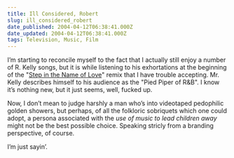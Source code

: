 ```yaml
---
title: Ill Considered, Robert
slug: ill_considered_robert
date_published: 2004-04-12T06:38:41.000Z
date_updated: 2004-04-12T06:38:41.000Z
tags: Television, Music, Film
---
```


I’m starting to reconcile myself to the fact that I actually still enjoy a number of R. Kelly songs, but it is while listening to his exhortations at the beginning of the "[Step in the Name of Love](http://www.amazon.com/exec/obidos/tg/detail/-/B00007E8J1/2020-20)" remix that I have trouble accepting. Mr. Kelly describes himself to his audience as the "Pied Piper of R&B". I know it’s nothing new, but it just seems, well, fucked up.

Now, I don’t mean to judge harshly a man who’s into videotaped pedophilic golden showers, but perhaps, of all the folkloric sobriquets which one could adopt, a persona associated with the *use of music to lead children away* might not be the best possible choice. Speaking stricly from a branding perspective, of course.

I’m just sayin’.
